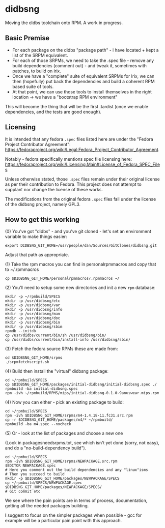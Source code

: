# didbsng

Moving the didbs toolchain onto RPM. A work in progress.

## Basic Premise

* For each package on the didbs "package path" - I have located + kept a list of the SRPM equivalent.
* For each of those SRPMs, we need to take the .spec file - remove any build dependencies (comment out) - and tweak it, sometimes with patches, to build on irix.
* Once we have a "complete" suite of equivalent SRPMs for Irix, we can then (hopefully) put back the dependencies and build a coherent RPM based suite of tools.
* At that point, we can use those tools to install themselves in the right location -> we have a "bootstrap RPM environment"

This will become the thing that will be the first .tardist (once we enable dependencies, and the tests are good enough).

## Licensing

It is intended that any fedora `.spec` files listed here are under the "Fedora Project Contributor Agreement": https://fedoraproject.org/wiki/Legal:Fedora_Project_Contributor_Agreement.

Notably - fedora specifically mentions spec file licensing here: https://fedoraproject.org/wiki/Licensing:Main#License_of_Fedora_SPEC_Files

Unless otherwise stated, those `.spec` files remain under their original license as per their contribution to Fedora. This project does not attempt to supplant nor change the license of these works.

The modifications from the original fedora `.spec` files fall under the license of the didbsng project, namely GPL3.

## How to get this working

(0) You've got "didbs" - and you've git cloned - let's set an environment variable to make things easier:

```
export DIDBSNG_GIT_HOME=/usr/people/dan/Sources/GitClones/didbsng.git
```
Adjust that path as appropriate.

(1) Take the rpm macros you can find in personalrpmmacros and copy that to ~/.rpmmacros

```
cp $DIDBSNG_GIT_HOME/personalrpmmacros/.rpmmacros ~/
```

(2) You'll need to setup some new directories and init a new `rpm` database:

```
mkdir -p ~/rpmbuild/SPECS
mkdir -p /usr/didbsng/etc
mkdir -p /usr/didbsng/var
mkdir -p /usr/didbsng/info
mkdir -p /usr/didbsng/man
mkdir -p /usr/didbsng/doc
mkdir -p /usr/didbsng/bin
mkdir -p /usr/didbsng/sbin
rpmdb --initdb
cp /usr/didbs/current/bin/sh /usr/didbsng/bin/
cp /usr/didbs/current/bin/install-info /usr/didbsng/sbin/
```

(3) Fetch the fedora source RPMs these are made from:

```
cd $DIDBSNG_GIT_HOME/srpms
./srpmfetchscript.sh
```

(4) Build then install the "virtual" didbsng package:

```
cd ~/rpmbuild/SPECS
cp $DIDBSNG_GIT_HOME/packages/initial-didbsng/initial-didbsng.spec ./
rpmbuild -ba initial-didbsng.spec
rpm -ivh ~/rpmbuild/RPMS/mips/initial-didbsng-0.1.0-9anuswear.mips.rpm
```

(4) Now you can either - pick an existing package to build:

```
cd ~/rpmbuild/SPECS
rpm -ivh $DIDBSNG_GIT_HOME/srpms/m4-1.4.18-11.fc31.src.rpm
cp -r $DIDBSNG_GIT_HOME/packages/m4/* ~/rpmbuild/
rpmbuild -ba m4.spec --nocheck
```

(5) Or - look at the list of packages and choose a new one

(Look in packagesneedsrpms.txt, see which isn't yet done (sorry, not easy), and do a "no-build-dependency build").

```
cd ~/rpmbuild/SPECS
rpm -ivh $DIDBSNG_GIT_HOME/srpms/NEWPACKAGE.src.rpm
$EDITOR NEWPACKAGE.spec
# Here you comment out the build dependencies and any "linux"isms
# Then you succeed to build
mkdir -p $DIDBSNG_GIT_HOME/packages/NEWPACKAGE/SPECS
cp ~/rpmbuild/SPECS/NEWPACKAGE.spec $DIDBSNG_GIT_HOME/packages/NEWPACKAGE/SPECS/
# Git commit etc
```

We see where the pain points are in terms of process, documentation, getting all the needed packages building.

I suggest to focus on the simpler packages when possible - gcc for example will be a particular pain point with this approach.
